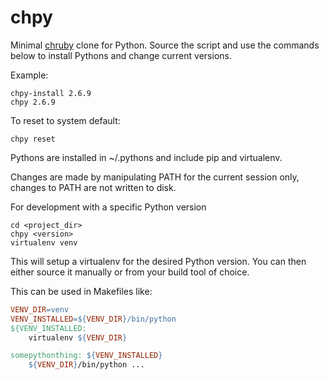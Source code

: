 # chpy

Minimal [chruby](https://github.com/postmodern/chruby) clone for Python. Source the script and use the commands below to install Pythons and change current versions.

Example:

```shell
chpy-install 2.6.9
chpy 2.6.9
```

To reset to system default: 

```shell
chpy reset
```

Pythons are installed in ~/.pythons and include pip and virtualenv.

Changes are made by manipulating PATH for the current session only, changes
to PATH are not written to disk.

For development with a specific Python version

```shell 
cd <project_dir>
chpy <version>
virtualenv venv
```

This will setup a virtualenv for the desired Python version. You can then either
source it manually or from your build tool of choice.

This can be used in Makefiles like:

```Makefile
VENV_DIR=venv
VENV_INSTALLED=${VENV_DIR}/bin/python
${VENV_INSTALLED:
    virtualenv ${VENV_DIR}

somepythonthing: ${VENV_INSTALLED}
    ${VENV_DIR}/bin/python ... 
``` 

